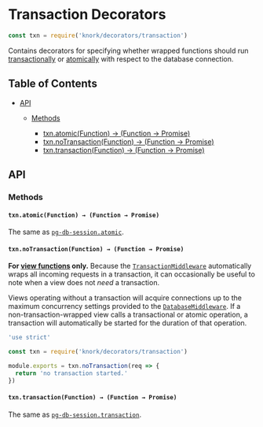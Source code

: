 # Transaction Decorators

```javascript
const txn = require('knork/decorators/transaction')
```

Contains decorators for specifying whether wrapped functions should run
[transactionally][def-transaction] or [atomically][def-atomicity] with respect
to the database connection.

## Table of Contents

* [API](#api)
  * [Methods](#methods)

    * [txn.atomic(Function) → (Function → Promise)](#txnatomicfunction--function--promise)
    * [txn.noTransaction(Function) → (Function → Promise)](#txnnotransactionfunction--function--promise)
    * [txn.transaction(Function) → (Function → Promise)](#txntransactionfunction--function--promise)

## API

### Methods

#### `txn.atomic(Function) → (Function → Promise)`

The same as [`pg-db-session.atomic`][pg-db-session-atomic].

#### `txn.noTransaction(Function) → (Function → Promise)`

**For [view functions][topic-view] only.** Because the
[`TransactionMiddleware`][ref-transaction-mw] automatically wraps all incoming
requests in a transaction, it can occasionally be useful to note when a view
does not _need_ a transaction.

Views operating without a transaction will acquire connections up to the
maximum concurrency settings provided to the
[`DatabaseMiddleware`][ref-database-mw]. If a non-transaction-wrapped view
calls a transactional or atomic operation, a transaction will automatically be
started for the duration of that operation.

```javascript
'use strict'

const txn = require('knork/decorators/transaction')

module.exports = txn.noTransaction(req => {
  return 'no transaction started.'
})
```

#### `txn.transaction(Function) → (Function → Promise)`

The same as [`pg-db-session.transaction`][pg-db-session-transaction].

[def-transaction]: http://www.postgresql.org/docs/9.5/static/tutorial-transactions.html
[def-atomicity]: https://github.com/npm/pg-db-session#dbatomicfunction--promiset--function
[topic-view]: ../topics/views.md
[ref-transaction-mw]: ./middleware/transaction.md
[ref-database-mw]: ./middleware/database.md
[pg-db-session-atomic]: https://github.com/npm/pg-db-session#dbatomicfunction--promiset--function
[pg-db-session-transaction]: https://github.com/npm/pg-db-session#dbtransactionfunction--promiset--function
